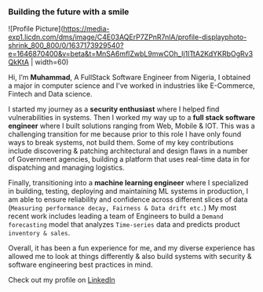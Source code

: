 ### Building the future with a smile
![Profile Picture](https://media-exp1.licdn.com/dms/image/C4E03AQErP7ZPnR7nlA/profile-displayphoto-shrink_800_800/0/1637173929540?e=1646870400&v=beta&t=MnSA6mflZwbL9mwCOh_Ij1lTtA2KdYKRbOgRv3QkKtA | width=60)

Hi, I’m **Muhammad**, A FullStack Software Engineer from Nigeria, I obtained a major in computer science and I've worked in industries like E-Commerce, Fintech and Data science.

I started my journey as a **security enthusiast** where I helped find vulnerabilities in systems. Then I worked my way up to a **full stack software engineer** where I built solutions ranging from Web, Mobile & IOT. This was a challenging transition for me because prior to this role I have only found ways to break systems, not build them. Some of my key contributions include discovering & patching architectural and design flaws in a number of Government agencies, building a platform that uses real-time data in for dispatching and managing logistics.

Finally, transitioning into a **machine learning engineer** where I specialized in building, testing, deploying and maintaining ML systems in production, I am able to ensure reliability and confidence across different slices of data (`Measuring performance decay, Fairness & Data drift etc.`) My most recent work includes leading a team of Engineers to build a `Demand forecasting` model that analyzes `Time-series` data and predicts product `inventory & sales`.

Overall, it has been a fun experience for me, and my diverse experience has allowed me to look at things differently & also build systems with security & software engineering best practices in mind.

Check out my profile on [LinkedIn](https://www.linkedin.com/in/muhammad-dauda/)
